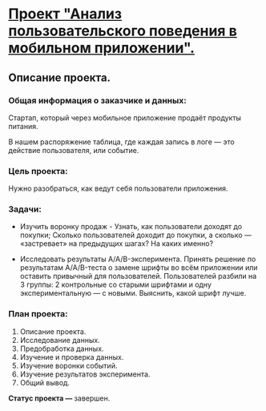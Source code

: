 # [Проект "Анализ пользовательского поведения в мобильном приложении".](https://github.com/usr036943/yandex_practicum_projects/blob/main/7.%20Анализ%20пользовательского%20поведения%20в%20мобильном%20приложении/7.%20Анализ%20пользовательского%20поведения%20в%20мобильном%20приложении.ipynb)
## Описание проекта.
### Общая информация о заказчике и данных:
Стартап, который через мобильное приложение продаёт продукты питания.

В нашем распоряжение таблица, где каждая запись в логе — это действие пользователя, или событие.

### Цель проекта:
Нужно разобраться, как ведут себя пользователи приложения.

### Задачи:

- Изучить воронку продаж - Узнать, как пользователи доходят до покупки; Сколько пользователей доходит до покупки, а сколько — «застревает» на предыдущих шагах? На каких именно?

- Исследовать результаты A/A/B-эксперимента. Принять решение по результатам A/A/B-теста о замене шрифты во всём приложении или оставить привычный для пользователей. Пользователей разбили на 3 группы: 2 контрольные со старыми шрифтами и одну экспериментальную — с новыми. Выяснить, какой шрифт лучше.

### План проекта:

1. Описание проекта.
2. Исследование данных.
3. Предобработка данных.
4. Изучение и проверка данных.
5. Изучение воронки событий.
6. Изучение результатов эксперимента.
7. Общий вывод.

**Статус проекта —** завершен. 
